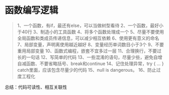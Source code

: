 # 函数编写逻辑
> 1、一个函数，有if，最还有else，可以当做树型看待
> 2、一个函数，最好小于40行
> 3、制造小的工具函数
> 4、将多个函数处理成一个
> 5、尽量不要使用全局函数和类成员传递信息，可以减少相互依赖
> 6、使用更有意义的命名
> 7、局部变量，声明离使用越近越好
> 8、变量经历单词数目小于3个
> 9、不要重用局部变量
> 10、函数式编程，嵌套不宜多过一层
> 11、合理换行，不要过长的一句话
> 12、写简单的代码
> 13、一些混淆的语句，尽量少些，避免自增自减函数、不要省略括号、break和continue
> 14、记住处理异常，try { ... } catch里面，应该包含尽量少的代码
> 15、null is dangerous。
> 16、防止过度工程化

总结：代码可读性、相互关联性
